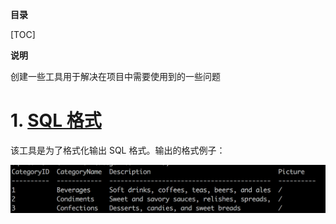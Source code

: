 **目录**

[TOC]

**说明**

创建一些工具用于解决在项目中需要使用到的一些问题

# 1. [SQL 格式](./SQLFormat.py)

该工具是为了格式化输出 SQL 格式。输出的格式例子：

![image-20190206141503482](img/SQL_Format.png)